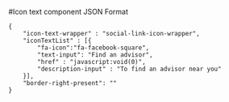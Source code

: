 #Icon text component
JSON Format
```
{
    "icon-text-wrapper" : "social-link-icon-wrapper",
    "iconTextList" : [{
        "fa-icon":"fa-facebook-square",
        "text-input": "Find an advisor",
        "href" : "javascript:void(0)",
        "description-input" : "To find an advisor near you"
    }],
    "border-right-present": ""
}
```
<!-- icon-text-wrapper classes available are social-link-icon-wrapper, right-nav-icon-wrapper, cta-content-icon-wrapper, mega-menu-icon-wrapper getting-started-icon-wrapper-->
<!-- "border-right-present": "text-border-right" -->